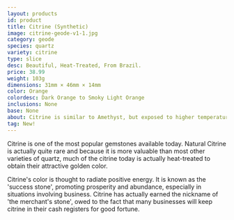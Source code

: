 ```yaml
---
layout: products
id: product
title: Citrine (Synthetic)
image: citrine-geode-v1-1.jpg
category: geode
species: quartz
variety: citrine
type: slice
desc: Beautiful, Heat-Treated, From Brazil.
price: 38.99
weight: 103g
dimensions: 31mm × 46mm × 14mm
color: Orange
colordesc: Dark Orange to Smoky Light Orange
inclusions: None
base: None
about: Citrine is similar to Amethyst, but exposed to higher temperatures which cause the orange colorization. 
tag: New!
---
```


Citrine is one of the most popular gemstones available today. Natural Citrine is actually quite rare and because it is more valuable than most other varieties of quartz, much of the citrine today is actually heat-treated to obtain their attractive golden color.

Citrine's color is thought to radiate positive energy. It is known as the 'success stone', promoting prosperity and abundance, especially in situations involving business. Citrine has actually earned the nickname of 'the merchant's stone', owed to the fact that many businesses will keep citrine in their cash registers for good fortune.